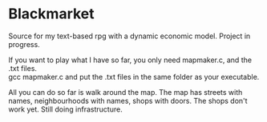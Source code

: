 # Blackmarket
Source for my text-based rpg with a dynamic economic model. Project in progress.

If you want to play what I have so far, you only need mapmaker.c, and the .txt files.  
gcc mapmaker.c
and put the .txt files in the same folder as your executable.  

All you can do so far is walk around the map.  The map has streets with names, neighbourhoods with names, shops with doors.  The shops don't work yet.  Still doing infrastructure.
